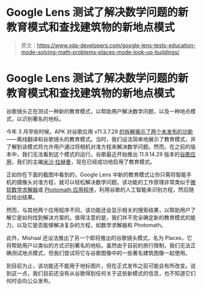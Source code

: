 # Google Lens 测试了解决数学问题的新教育模式和查找建筑物的新地点模式

> 原文：<https://www.xda-developers.com/google-lens-tests-education-mode-solving-math-problems-places-mode-look-up-buildings/>

# Google Lens 测试了解决数学问题的新教育模式和查找建筑物的新地点模式

谷歌镜头正在测试一种新的教育模式，以帮助用户解决数学问题，以及一种地点模式，以识别著名的地标。

今年 3 月早些时候，APK 对谷歌应用 v11.3.7.29 [的拆解揭示了两个未发布的功能](https://www.xda-developers.com/google-lens-education-mode-homework-help-offline-translation/)——离线翻译和谷歌镜头的教育模式。当时，我们设法简单地展示了教育模式，并了解到该模式将允许用户通过将相机对准方程来解决数学问题。然而，在之前的版本中，我们无法看到这个模式的运行。谷歌最近开始推出 11.9.14.29 版本的[谷歌应用](https://www.xda-developers.com/tag/google-app/)，我们的主编[米沙·拉赫曼](https://www.xda-developers.com/author/mishaalrahman/)，现在已经成功地启用了教育模式。

正如你在下面的截图中看到的，Google Lens 中新的教育模式让你只需将智能手机的摄像头对准方程，就可以轻松解决数学问题。该功能的工作原理非常类似于[微软数学求解器](https://www.xda-developers.com/microsoft-math-solver-android-app-finds-solutions-basic-complex-expressions/)或 [Photomath 应用程序](https://play.google.com/store/apps/details?id=com.microblink.photomath)，利用谷歌的人工智能来识别方程，然后随后给出结果。

然而，与其他两个应用程序不同，该功能还会显示相关的搜索结果，以帮助用户了解它是如何找到解决方案的。值得注意的是，我们并不完全确定新的教育模式的能力，以及它是否能够解决复杂的方程，如数学求解器和 Photomath。

此外，Mishaal 还设法推出了另一个即将推出的谷歌镜头模式，名为 Places，它将帮助用户以类似的方式识别著名的地标。虽然由于目前的旅行限制，我们无法正确测试地点模式，但我们尝试将它与谷歌图像中的一些著名建筑图像一起使用。

到目前为止，该功能还不能用于地标图片，但在正式发布之前可能会有所改变。说到这一点，我们目前还没有从谷歌得到任何关于这些新模式的信息，也不知道它们何时会向公众发布。